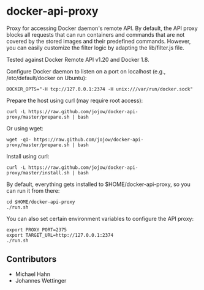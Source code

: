 # docker-api-proxy

Proxy for accessing Docker daemon's remote API. By default, the API proxy blocks all requests that can run containers and commands that are not covered by the stored images and their predefined commands. However, you can easily customize the filter logic by adapting the lib/filter.js file.

Tested against Docker Remote API v1.20 and Docker 1.8.

Configure Docker daemon to listen on a port on localhost (e.g., /etc/default/docker on Ubuntu):

    DOCKER_OPTS="-H tcp://127.0.0.1:2374 -H unix:///var/run/docker.sock"

Prepare the host using curl (may require root access):

    curl -L https://raw.github.com/jojow/docker-api-proxy/master/prepare.sh | bash

Or using wget:

    wget -qO- https://raw.github.com/jojow/docker-api-proxy/master/prepare.sh | bash

Install using curl:

    curl -L https://raw.github.com/jojow/docker-api-proxy/master/install.sh | bash

By default, everything gets installed to $HOME/docker-api-proxy, so you can run it from there:

    cd $HOME/docker-api-proxy
    ./run.sh

You can also set certain environment variables to configure the API proxy:

    export PROXY_PORT=2375
    export TARGET_URL=http://127.0.0.1:2374
    ./run.sh



## Contributors

* Michael Hahn
* Johannes Wettinger
